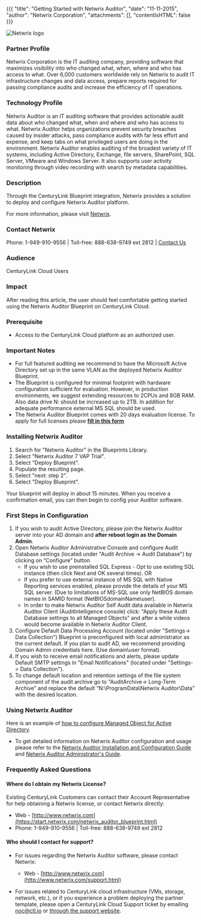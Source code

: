 ﻿{{{
  "title": "Getting Started with Netwrix Auditor",
  "date": "11-11-2015",
  "author": "Netwrix Corporation",
  "attachments": [],
  "contentIsHTML": false
}}}

![Netwrix logo](http://../../images/netwrix-logo.png)

### Partner Profile
Netwrix Corporation is the IT auditing company, providing software that maximizes visibility into who changed what, when, where and who has access to what. Over 6,000 customers worldwide rely on Netwrix to audit IT infrastructure changes and data access, prepare reports required for passing compliance audits and increase the efficiency of IT operations.

### Technology Profile
Netwrix Auditor is an IT auditing software that provides actionable audit data about who changed what, when and where and who has access to what. Netwrix Auditor helps organizations prevent security breaches caused by insider attacks, pass compliance audits with far less effort and expense, and keep tabs on what privileged users are doing in the environment. Netwrix Auditor enables auditing of the broadest variety of IT systems, including Active Directory, Exchange, file servers, SharePoint, SQL Server, VMware and Windows Server. It also supports user activity monitoring through video recording with search by metadata capabilities.


### Description
Through the CenturyLink Blueprint integration, Netwrix provides a solution to deploy and configure Netwrix Auditor platform.

For more information, please visit [Netwrix](http://www.netwrix.com/).

### Contact Netwrix
Phone: 1-949-910-9556 | Toll-free: 888-638-9749 ext 2812 | [Contact Us](https://start.netwrix.com/netwrix_auditor_blueprint.html)

### Audience
CenturyLink Cloud Users

### Impact
After reading this article, the user should feel comfortable getting started using the Netwrix Auditor Blueprint on CenturyLink Cloud.

### Prerequisite
- Access to the CenturyLink Cloud platform as an authorized user.

### Important Notes
* For full featured auditing we recommend to have the Microsoft Active Directory set up in the same VLAN as the deployed Netwrix Auditor Blueprint.
* The Blueprint is configured for minimal footprint with hardware configuration sufficient for evaluation. However, in production environments, we suggest extending resources to 2CPUs and 8GB RAM. Also data drive N: should be increased up to 2TB. In addition for adequate performance external MS SQL should be used.
* The Netwrix Auditor Blueprint comes with 20 days evaluation license. To apply for full licenses please [__fill in this form__](https://start.netwrix.com/netwrix_auditor_blueprint.html)

### Installing Netwrix Auditor
1. Search for "Netwrix Auditor" in the Blueprints Library.
2. Select "Netwrix Auditor 7 VAP Trial".
3. Select "Deploy Blueprint".
4. Populate the resulting page.
5. Select "next: step 2".
6. Select "Deploy Blueprint".

Your blueprint will deploy in about 15 minutes.  When you receive a confirmation email, you can then begin to config your Auditor software.

### First Steps in Configuration
1. If you wish to audit Active Directory, please join the Netwrix Auditor server into your AD domain and __after reboot login as the Domain Admin__.
2. Open Netwrix Auditor Administrative Console and configure Audit Database settings (located under "Audit Archive -> Audit Database") by clicking on “Configure” button
   * If you wish to use preinstalled SQL Express - Opt to use existing SQL instance (then click Next and OK several times). OR
   * If you prefer to use external instance of MS SQL with Native Reporting services enabled, please provide the details of your MS SQL server. (Due to limitations of MS-SQL use only NetBIOS domain names in SAMID format (NetBIOSdomainName\user).
   * In order to make Netwrix Auditor Self Audit data available in Netwrix Auditor Client (AuditIntelligence console) click: “Apply these Audit Database settings to all Managed Objects” and after a while videos would become available in Netwrix Auditor Client.
3. Configure Default Data Processing Account (located under "Settings-> Data Collection") Blueprint is preconfigured with local administrator as the current default. If you plan to audit AD, we recommend providing Domain Admin credentials here. (Use domain\user format).
4. If you wish to receive email notifications and alerts, please update Default SMTP settings in "Email Notifications" (located under "Settings-> Data Collection").
5. To change default location and retention settings of the file system component of the audit archive go to  "AuditArchive-> Long-Term Archive” and replace the default “N:\ProgramData\Netwrix Auditor\Data” with the desired location.

### Using Netwrix Auditor
Here is an example of [how to configure Managed Object for Active Directory](http://www.netwrix.com/download/QuickStart/Netwrix_Auditor_for_Active_Directory_Quick_Start_Guide.pdf#page=10).

* To get detailed information on Netwrix Auditor configuration and usage please refer to the [Netwrix Auditor Installation and Configuration Guide](http://www.netwrix.com/download/documents/Netwrix_Auditor_Installation_Configuration_Guide.pdf) and [Netwrix Auditor Administrator's Guide](http://www.netwrix.com/download/documents/Netwrix_Auditor_Administrator_Guide.pdf).

### Frequently Asked Questions

#### Where do I obtain my Netwrix License?
Existing CenturyLink Customers can contact their Account Representative for help obtaining a Netwrix license, or contact Netwrix directly:
  - Web - [http://www.netwrix.com](https://start.netwrix.com/netwrix_auditor_blueprint.html)
  - Phone: 1-949-910-9556 | Toll-free: 888-638-9749 ext 2812

#### Who should I contact for support?
* For issues regarding the Netwrix Auditor software, please contact Netwrix:
  * Web - [http://www.netwrix.com](http://www.netwrix.com/support.html)

* For issues related to CenturyLink cloud infrastructure (VMs, storage, network, etc.), or if you experience a problem deploying the partner template, please open a CenturyLink Cloud Support ticket by emailing [noc@ctl.io](mailto:noc@ctl.io) or [through the support website](https://t3n.zendesk.com/tickets/new).
